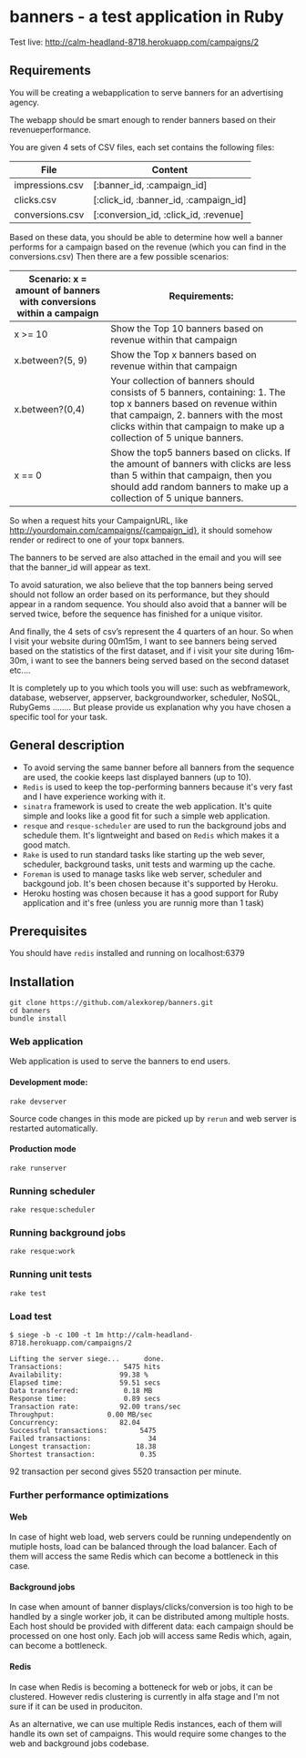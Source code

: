 
banners - a test application in Ruby
=======

Test live: http://calm-headland-8718.herokuapp.com/campaigns/2

## Requirements

You will be creating a web­application to serve banners for an advertising agency.

The web­app should be smart enough to render banners based on their revenue­performance.

You are given 4 sets of CSV files, each set contains the following files:

File | Content
---------------|--------------------------
impressions.csv | [:banner_id, :campaign_id]
clicks.csv | [:click_id, :banner_id, :campaign_id]
conversions.csv | [:conversion_id, :click_id, :revenue]

Based on these data, you should be able to determine how well a banner performs for a
campaign based on the revenue (which you can find in the conversions.csv)
Then there are a few possible scenarios:

Scenario: x = amount of banners with conversions within a campaign|Requirements:
------------- | -----------------------
x >= 10 | Show the Top 10 banners based on revenue within that campaign
| x.between?(5, 9) | Show the Top x banners based on revenue within that campaign |
| x.between?(0,4) | Your collection of banners should consists of 5 banners, containing: 1. The top x banners based on revenue within that campaign, 2. banners with the most clicks within that campaign to make up a collection of 5 unique banners. |
| x == 0 | Show the top­5 banners based on clicks. If the amount of banners with clicks are less than 5 within that campaign, then you should add random banners to make up a collection of 5 unique banners. |


So when a request hits your Campaign­URL, like
http://yourdomain.com/campaigns/{campaign_id}, it should somehow render or redirect to
one of your top­x banners.

The banners to be served are also attached in the email and you will see that the banner_id
will appear as text.

To avoid saturation, we also believe that the top banners being served should not follow an
order based on its performance, but they should appear in a random sequence.
You should also avoid that a banner will be served twice, before the sequence has finished for
a unique visitor.

And finally, the 4 sets of csv’s represent the 4 quarters of an hour. So when I visit your
website during 00m­15m, I want to see banners being served based on the statistics of the
first dataset, and if i visit your site during 16m­30m, i want to see the banners being served
based on the second dataset etc....

It is completely up to you which tools you will use: such as web­framework, database,
web­server, app­server, background­worker, scheduler, NoSQL, RubyGems ........ But
please provide us explanation why you have chosen a specific tool for your task.

## General description

* To avoid serving the same banner before all banners from the sequence are used, the cookie keeps last displayed banners (up to 10).
* ```Redis``` is used to keep the top-performing banners because it's very fast and I have experience working with it.
* ```sinatra``` framework is used to create the web application. It's quite simple and looks like a good fit for such a simple web application.
* ```resque``` and ```resque-scheduler``` are used to run the background jobs and schedule them. It's ligntweight and based on ```Redis``` which makes it a good match.
* ```Rake``` is used to run standard tasks like starting up the web sever, scheduler, background tasks, unit tests and warming up the cache.
* ```Foreman``` is used to manage tasks like web server, scheduler and backgound job. It's been chosen because it's supported by Heroku.
* Heroku hosting was chosen because it has a good support for Ruby application and it's free (unless you are runnig more than 1 task)

## Prerequisites

You should have ```redis``` installed and running on localhost:6379

## Installation

```
git clone https://github.com/alexkorep/banners.git
cd banners
bundle install
```

### Web application

Web application is used to serve the banners to end users.

#### Development mode:
```
rake devserver
```
Source code changes in this mode are picked up by ```rerun``` and web server is restarted automatically.

#### Production mode
```
rake runserver
```

### Running scheduler
```
rake resque:scheduler

```

### Running background jobs

```
rake resque:work
```

### Running unit tests
```
rake test
```

### Load test

```
$ siege -b -c 100 -t 1m http://calm-headland-8718.herokuapp.com/campaigns/2

Lifting the server siege...      done.
Transactions:		        5475 hits
Availability:		       99.38 %
Elapsed time:		       59.51 secs
Data transferred:	        0.18 MB
Response time:		        0.89 secs
Transaction rate:	       92.00 trans/sec
Throughput:		        0.00 MB/sec
Concurrency:		       82.04
Successful transactions:        5475
Failed transactions:	          34
Longest transaction:	       18.38
Shortest transaction:	        0.35
```

92 transaction per second gives 5520 transaction per minute.


### Further performance optimizations
#### Web
In case of hight web load, web servers could be running undependently on mutiple hosts, load can be balanced through the load balancer. Each of them will access the same Redis which can become a bottleneck in this case.

#### Background jobs
In case when amount of banner displays/clicks/conversion is too high to be handled by a single worker job, it can be distributed among multiple hosts. Each host should be provided with different data: each campaign should be processed on one host only. Each job will access same Redis which, again, can become a bottleneck.

#### Redis
In case when Redis is becoming a botteneck for web or jobs, it can be clustered. However redis clustering is currently in alfa stage and I'm not sure if it can be used in produciton.

As an alternative, we can use multiple Redis instances, each of them will handle its own set of campaigns. This would require some changes to the web and background jobs codebase.

